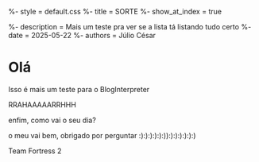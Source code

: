 %- style = default.css
%- title = SORTE
%- show_at_index = true

%- description = Mais um teste pra ver se a lista tá listando tudo certo
%- date = 2025-05-22
%- authors = Júlio César

# Olá

Isso é mais um teste para o BlogInterpreter

RRAHAAAAARRHHH

enfim, como vai o seu dia?

o meu vai bem, obrigado por perguntar :):):):):):)):):):):):):)

Team Fortress 2


